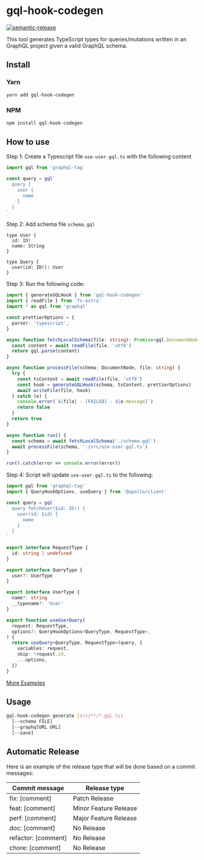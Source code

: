# gql-hook-codegen

[![semantic-release](https://img.shields.io/badge/%20%20%F0%9F%93%A6%F0%9F%9A%80-semantic--release-e10079.svg)](https://github.com/semantic-release/semantic-release)

This tool generates TypeScript types for queries/mutations written in an GraphQL project given a
valid GraphQL schema.

## Install

### Yarn

```sh
yarn add gql-hook-codegen
```

### NPM

```sh
npm install gql-hook-codegen
```

## How to use

Step 1: Create a Typescript file `use-user.gql.ts` with the following content

```ts
import gql from 'graphql-tag'

const query = gql`
  query {
    user {
      name
    }
  }
`
```

Step 2: Add schema file `schema.gql`

```gql
type User {
  id: ID!
  name: String
}

type Query {
  user(id: ID!): User
}
```

Step 3: Run the following code:

```ts
import { generateGQLHook } from 'gql-hook-codegen'
import { readFile } from 'fs-extra'
import * as gql from 'graphql'

const prettierOptions = {
  parser: 'typescript',
}

async function fetchLocalSchema(file: string): Promise<gql.DocumentNode> {
  const content = await readFile(file, 'utf8')
  return gql.parse(content)
}

async function processFile(schema: DocumentNode, file: string) {
  try {
    const tsContent = await readFile(file, 'utf8')
    const hook = generateGQLHook(schema, tsContent, prettierOptions)
    await writeFile(file, hook)
  } catch (e) {
    console.error(`${file} - [FAILED] - ${e.message}`)
    return false
  }
  return true
}

async function run() {
  const schema = await fetchLocalSchema('./schema.gql')
  await processFile(schema, './src/use-user.gql.ts')
}

run().catch(error => console.error(error))
```

Step 4: Script will update `use-user.gql.ts` to the following:

```ts
import gql from 'graphql-tag'
import { QueryHookOptions, useQuery } from '@apollo/client'

const query = gql`
  query fetchUser($id: ID!) {
    user(id: $id) {
      name
    }
  }
`

export interface RequestType {
  id: string | undefined
}

export interface QueryType {
  user?: UserType
}

export interface UserType {
  name?: string
  __typename?: 'User'
}

export function useUserQuery(
  request: RequestType,
  options?: QueryHookOptions<QueryType, RequestType>,
) {
  return useQuery<QueryType, RequestType>(query, {
    variables: request,
    skip: !request.id,
    ...options,
  })
}
```

[More Examples](./docs/examples.md)

## Usage

```sh
gql-hook-codegen generate [src/**/*.gql.ts]
  [--schema FILE]
  [--graphqlURL URL]
  [--save]
```

## Automatic Release

Here is an example of the release type that will be done based on a commit messages:

| Commit message      | Release type          |
| ------------------- | --------------------- |
| fix: [comment]      | Patch Release         |
| feat: [comment]     | Minor Feature Release |
| perf: [comment]     | Major Feature Release |
| doc: [comment]      | No Release            |
| refactor: [comment] | No Release            |
| chore: [comment]    | No Release            |
